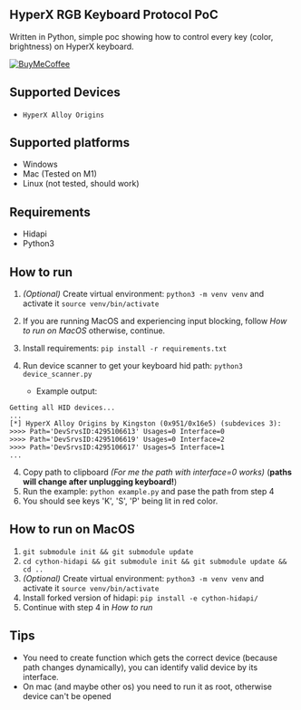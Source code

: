 ## HyperX RGB Keyboard Protocol PoC

Written in Python, simple poc showing how to control every key (color, brightness) on HyperX keyboard.

[![BuyMeCoffee][buymecoffeebadge]][buymecoffee]

## Supported Devices

- `HyperX Alloy Origins`

## Supported platforms

- Windows
- Mac (Tested on M1)
- Linux (not tested, should work)

## Requirements

- Hidapi
- Python3

## How to run

1. _(Optional)_ Create virtual environment: `python3 -m venv venv` and activate it `source venv/bin/activate`
2. If you are running MacOS and experiencing input blocking, follow _How to run on MacOS_ otherwise, continue.
3. Install requirements: `pip install -r requirements.txt`
4. Run device scanner to get your keyboard hid path: `python3 device_scanner.py`

   - Example output:

```
Getting all HID devices...
...
[*] HyperX Alloy Origins by Kingston (0x951/0x16e5) (subdevices 3):
>>>> Path='DevSrvsID:4295106613' Usages=0 Interface=0
>>>> Path='DevSrvsID:4295106619' Usages=0 Interface=2
>>>> Path='DevSrvsID:4295106617' Usages=5 Interface=1
...
```

4. Copy path to clipboard _(For me the path with interface=0 works)_ (**paths will change after unplugging keyboard!**)
5. Run the example: `python example.py` and pase the path from step 4
6. You should see keys 'K', 'S', 'P' being lit in red color.

## How to run on MacOS

1. `git submodule init && git submodule update`
2. `cd cython-hidapi && git submodule init && git submodule update && cd ..`
3. _(Optional)_ Create virtual environment: `python3 -m venv venv` and activate it `source venv/bin/activate`
4. Install forked version of hidapi: `pip install -e cython-hidapi/`
5. Continue with step 4 in _How to run_

## Tips

- You need to create function which gets the correct device (because path changes dynamically), you can identify valid device by its interface.
- On mac (and maybe other os) you need to run it as root, otherwise device can't be opened

[buymecoffee]: https://www.buymeacoffee.com/k4czp3r
[buymecoffeebadge]: https://www.buymeacoffee.com/assets/img/custom_images/yellow_img.png
